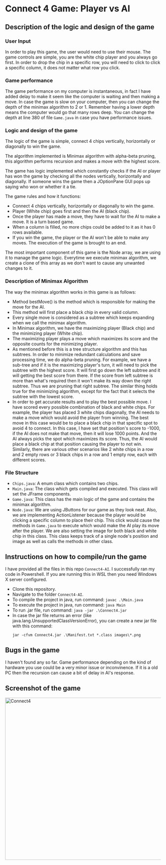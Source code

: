 # Connect 4 Game: Player vs AI

## Description of the logic and design of the game
### User Input
In order to play this game, the user would need to use their mouse. The game controls are simple, you 
are the white chip player and you always go first. In order to drop the chip in a specific row, you will
need to click to click a specific column, it does not matter what row you click.

### Game performance
The game performance on my computer is instantaneous, in fact I have added delay to make it seem like the
computer is waiting and then making a move. In case the game is slow on your computer, then you can change the depth of the minimax 
algorithm to 2 or 1. Remember having a lower depth means the computer would go that many rows deep. You can change the depth at line 380 
of file `Game.java` in case you have performance issues.

### Logic and design of the game
The logic of the game is simple, connect 4 chips vertically, horizontally or diagonally to win the game.

The algorithm implemented is Minimax algorithm with alpha-beta pruning, this algorithm performs 
recursion and makes a move with the highest score.

The game has logic implemented which constantly checks if the AI or player has won the game by checking all the nodes vertically, 
horizontally and diagonally. If someone wins the game then a JOptionPane GUI pops up saying who won or whether it a tie.

The game rules and how it functions:
- Connect 4 chips vertically, horizontally or diagonally to win the game.
- Player (White chip) goes first and then the AI (black chip).
- Once the player has made a move, they have to wait for the AI to make a move. It is a turn based game.
- When a column is filled, no more chips could be added to it as it has 0 rows available.
- If you win the game, the player or the AI won't be able to make any moves. The execution of the game is brought to an end. 

The most important component of this game is the Node array, we are using it to manage the game logic. Everytime we execute minimax 
algorithm, we create a clone of this array as we don't want to cause any unwanted changes to it.

### Description of Minimax Algorithm
The way the minimax algorithm works in this game is as follows:
- Method bestMove() is the method which is responsible for making the move for the AI.
- This method will first place a black chip in every valid column.
- Every single move is considered as a subtree which keeps expanding when we call the minimax algorithm.
- In Minimax algorithm, we have the maximizing player (Black chip) and the minimizing player (White chip).
- The maximizing player plays a move which maximizes its score and the opposite counts for the minimizing player. 
- As mentioned before this is a tree structure algorithm and this has subtrees. In order to minimize redundant calculations and save 
processing time, we do alpha-beta pruning. For example, we have a sub-tree and if it is the maximizing player's turn, it will need to 
pick the subtree with the highest score. It will first go down the left subtree and it will getting the best score from there. If the 
score from left subtree is more than what's required then it won't make its way down the right subtree. Thus we are pruning that right 
subtree. The similar thing holds true for the minimizing algorithm, except for the fact that it selects the subtree with the lowest score.
- In order to get accurate results and to play the best possible move. I have scored every possible combination of black and white chips. 
For example, the player has placed 3 white chips diagonally, the AI needs to make a move which would avoid the player from winning. The 
best move in this case would be to place a black chip in that specific spot to avoid 4 to connect. In this case, I have set that 
position's score to -1000, if the AI does not make that move, then it will lose 1000 points. And the AI always picks the spot which 
maximizes its score. Thus, the AI would place a black chip at that position causing the player to not win. Similarly, there are various 
other scenarios like 2 white chips in a row and 2 empty rows or 3 black chips in a row and 1 empty row, each with different scores.

### File Structure
- `Chips.java`: A enum class which contains two chips.
- `Main.java`: The class which gets compiled and executed. This class will set the JFrame components.
- `Game.java`: This class has the main logic of the game and contains the minimax algorithm.
- `Node.java`: We are using JButtons for our game as they look neat. Also, we are implementing ActionListener because the player would be 
clicking a specific column to place their chip. This click would cause the methods in `Game.java` to execute which would make the AI play 
its move after the player. We are also setting the image for both black and white chip in this class. This class keeps track of a single 
node's position and image as well as calls the methods in other class. 

## Instructions on how to compile/run the game
I have provided all the files in this repo `Connect4-AI`.  I successfully ran my code in Powershell.
If you are running this in WSL then you need Windows X server configured.
- Clone this repository.
- Navigate to the folder `Connect4-AI`.
- To compile the project in java, run command: `javac .\Main.java`
- To execute the project in java, run command: `java Main`
- To run .jar file, run command: `java -jar .\Connect4.jar`
- In case the jar file returns an error (like java.lang.UnsupportedClassVersionError), you can create a new jar file with this command:
    ```
    jar -cfvm Connect4.jar .\Manifest.txt *.class images\*.png
    ```
  
## Bugs in the game
I haven't found any so far. Game performance depending on the kind of 
hardware you use could be a very minor issue or inconvinence. If it is a old PC then the recursion can cause a bit of delay in AI's 
response. 

## Screenshot of the game 
<img width="523" alt="Connect4" src="https://user-images.githubusercontent.com/70837272/236326066-2503037c-0d92-462e-abad-a157e63cb0ee.PNG">
